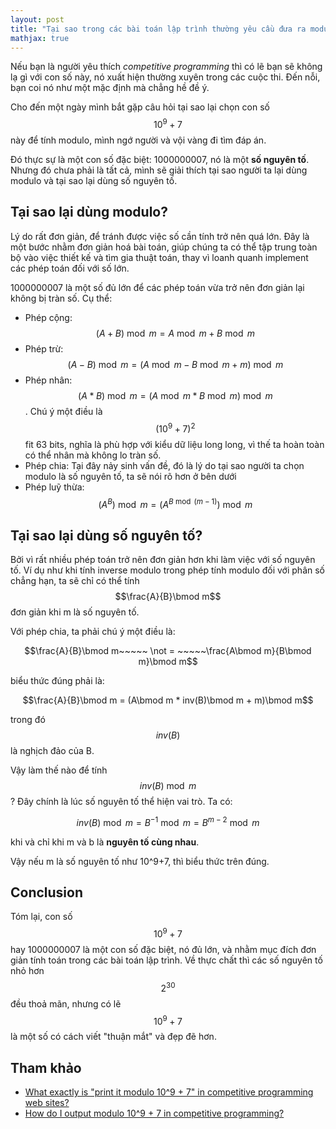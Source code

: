 ```yaml
---
layout: post
title: "Tại sao trong các bài toán lập trình thường yêu cầu đưa ra modulo của 10^9+7?"
mathjax: true
---
```

Nếu bạn là người yêu thích *competitive programming* thì có lẽ bạn sẽ không lạ gì với con số này, nó xuất hiện thường xuyên trong các cuộc thi. Đến nỗi, bạn coi nó như một mặc định mà chẳng hề đề ý.

Cho đến một ngày mình bắt gặp câu hỏi tại sao lại chọn con số $$10^9+7$$ này để tính modulo, mình ngớ người và vội vàng đi tìm đáp án.

Đó thực sự là một con số đặc biệt: 1000000007, nó là một **số nguyên tố**. Nhưng đó chưa phải là tất cả, mình sẽ giải thích tại sao người ta lại dùng modulo và tại sao lại dùng số nguyên tố.

## Tại sao lại dùng modulo?
Lý do rất đơn giản, để tránh được việc số cần tính trở nên quá lớn. Đây là một bước nhằm đơn giản hoá bài toán, giúp chúng ta có thể tập trung toàn bộ vào việc thiết kế và tìm gia thuật toán, thay vì loanh quanh implement các phép toán đối với số lớn.

1000000007 là một số đủ lớn để các phép toán vừa trở nên đơn giản lại không bị tràn số. Cụ thể:
- Phép cộng: $$ (A+B)\bmod m = A\bmod m + B\bmod m $$
- Phép trừ: $$(A-B)\bmod m = (A\bmod m - B\bmod m + m)\bmod m$$
- Phép nhân: $$(A*B)\bmod m = (A\bmod m * B\bmod m)\bmod m$$. Chú ý một điều là $$(10^9+7)^2$$ fit 63 bits, nghĩa là phù hợp với kiểu dữ liệu long long, vì thế ta hoàn toàn có thể nhân mà không lo tràn số.
- Phép chia: Tại đây nảy sinh vấn đề, đó là lý do tại sao người ta chọn modulo là số nguyên tố, ta sẽ nói rõ hơn ở bên dưới
- Phép luỹ thừa:
$$(A^B)\bmod m=(A^{B\bmod (m-1)})\bmod m$$


## Tại sao lại dùng số nguyên tố?
Bởi vì rất nhiều phép toán trở nên đơn giản hơn khi làm việc với số nguyên tố.
Ví dụ như khi tính inverse modulo trong phép tính modulo đối với phân số chẳng hạn, ta sẽ chỉ có thể tính $$\frac{A}{B}\bmod m$$ đơn giản khi m là số nguyên tố.

Với phép chia, ta phải chú ý một điều là:

$$\frac{A}{B}\bmod m~~~~~ \not = ~~~~~\frac{A\bmod m}{B\bmod m}\bmod m$$

biểu thức đúng phải là:

$$\frac{A}{B}\bmod m = (A\bmod m * inv(B)\bmod m + m)\bmod m$$ 

trong đó $$inv(B)$$ là nghịch đảo của B.

Vậy làm thế nào để tính $$inv(B)\bmod m$$ ? Đây chính là lúc số nguyên tố thể hiện vai trò. Ta có:

$$ inv(B)\bmod m = B^{-1}\bmod m = B^{m-2}\bmod m $$ 

khi và chỉ khi m và b là **nguyên tố cùng nhau**. 

Vậy nếu m là số nguyên tố như 10^9+7, thì biểu thức trên đúng.

## Conclusion
Tóm lại, con số $$10^9+7$$ hay 1000000007 là một con số đặc biệt, nó đủ lớn, và nhằm mục đích đơn giản tính toán trong các bài toán lập trình. Về thực chất thì các số nguyên tố nhỏ hơn $$2^30$$ đều thoả mãn, nhưng có lẽ $$10^9+7$$ là một số có cách viết "thuận mắt" và đẹp đẽ hơn.

## Tham khảo 
- [What exactly is "print it modulo 10^9 + 7" in competitive programming web sites?](https://www.quora.com/What-exactly-is-print-it-modulo-10-9-+-7-in-competitive-programming-web-sites)
- [How do I output modulo 10^9 + 7 in competitive programming?](https://www.quora.com/How-do-I-output-modulo-10-9-+-7-in-competitive-programming)
